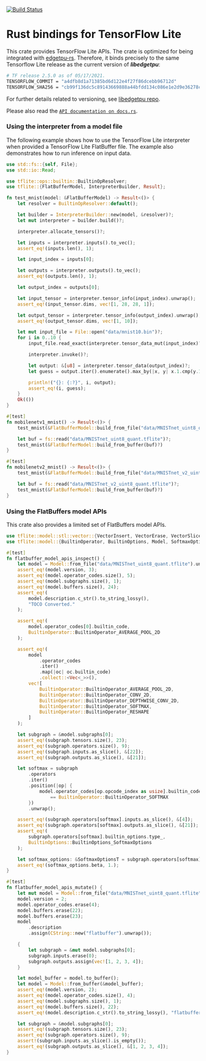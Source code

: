 [![Build Status](https://www.travis-ci.org/boncheolgu/tflite-rs.svg?branch=master)](https://www.travis-ci.org/boncheolgu/tflite-rs)

# Rust bindings for TensorFlow Lite

This crate provides TensorFlow Lite APIs. The crate is optimized for being integrated with [edgetpu-rs](https://github.com/ionosnetworks/edgetpu-rs).
Therefore, it binds precisely to the same Tensorflow Lite release as the current version of __*libedgetpu*__:

```bash
# TF release 2.5.0 as of 05/17/2021.
TENSORFLOW_COMMIT = "a4dfb8d1a71385bd6d122e4f27f86dcebb96712d"
TENSORFLOW_SHA256 = "cb99f136dc5c89143669888a44bfdd134c086e1e2d9e36278c1eb0f03fe62d76"
```

For further details related to versioning, see [libedgetpu repo](https://github.com/google-coral/libedgetpu/blob/master/workspace.bzl).

Please also read the [`API documentation on docs.rs`](https://docs.rs/crate/tflite).

### Using the interpreter from a model file

The following example shows how to use the TensorFlow Lite interpreter when provided a TensorFlow Lite FlatBuffer file.
The example also demonstrates how to run inference on input data.

```rust
use std::fs::{self, File};
use std::io::Read;

use tflite::ops::builtin::BuiltinOpResolver;
use tflite::{FlatBufferModel, InterpreterBuilder, Result};

fn test_mnist(model: &FlatBufferModel) -> Result<()> {
    let resolver = BuiltinOpResolver::default();

    let builder = InterpreterBuilder::new(model, &resolver)?;
    let mut interpreter = builder.build()?;

    interpreter.allocate_tensors()?;

    let inputs = interpreter.inputs().to_vec();
    assert_eq!(inputs.len(), 1);

    let input_index = inputs[0];

    let outputs = interpreter.outputs().to_vec();
    assert_eq!(outputs.len(), 1);

    let output_index = outputs[0];

    let input_tensor = interpreter.tensor_info(input_index).unwrap();
    assert_eq!(input_tensor.dims, vec![1, 28, 28, 1]);

    let output_tensor = interpreter.tensor_info(output_index).unwrap();
    assert_eq!(output_tensor.dims, vec![1, 10]);

    let mut input_file = File::open("data/mnist10.bin")?;
    for i in 0..10 {
        input_file.read_exact(interpreter.tensor_data_mut(input_index)?)?;

        interpreter.invoke()?;

        let output: &[u8] = interpreter.tensor_data(output_index)?;
        let guess = output.iter().enumerate().max_by(|x, y| x.1.cmp(y.1)).unwrap().0;

        println!("{}: {:?}", i, output);
        assert_eq!(i, guess);
    }
    Ok(())
}

#[test]
fn mobilenetv1_mnist() -> Result<()> {
    test_mnist(&FlatBufferModel::build_from_file("data/MNISTnet_uint8_quant.tflite")?)?;

    let buf = fs::read("data/MNISTnet_uint8_quant.tflite")?;
    test_mnist(&FlatBufferModel::build_from_buffer(buf)?)
}

#[test]
fn mobilenetv2_mnist() -> Result<()> {
    test_mnist(&FlatBufferModel::build_from_file("data/MNISTnet_v2_uint8_quant.tflite")?)?;

    let buf = fs::read("data/MNISTnet_v2_uint8_quant.tflite")?;
    test_mnist(&FlatBufferModel::build_from_buffer(buf)?)
}
```

### Using the FlatBuffers model APIs

This crate also provides a limited set of FlatBuffers model APIs.

```rust
use tflite::model::stl::vector::{VectorInsert, VectorErase, VectorSlice};
use tflite::model::{BuiltinOperator, BuiltinOptions, Model, SoftmaxOptionsT};

#[test]
fn flatbuffer_model_apis_inspect() {
    let model = Model::from_file("data/MNISTnet_uint8_quant.tflite").unwrap();
    assert_eq!(model.version, 3);
    assert_eq!(model.operator_codes.size(), 5);
    assert_eq!(model.subgraphs.size(), 1);
    assert_eq!(model.buffers.size(), 24);
    assert_eq!(
        model.description.c_str().to_string_lossy(),
        "TOCO Converted."
    );

    assert_eq!(
        model.operator_codes[0].builtin_code,
        BuiltinOperator::BuiltinOperator_AVERAGE_POOL_2D
    );

    assert_eq!(
        model
            .operator_codes
            .iter()
            .map(|oc| oc.builtin_code)
            .collect::<Vec<_>>(),
        vec![
            BuiltinOperator::BuiltinOperator_AVERAGE_POOL_2D,
            BuiltinOperator::BuiltinOperator_CONV_2D,
            BuiltinOperator::BuiltinOperator_DEPTHWISE_CONV_2D,
            BuiltinOperator::BuiltinOperator_SOFTMAX,
            BuiltinOperator::BuiltinOperator_RESHAPE
        ]
    );

    let subgraph = &model.subgraphs[0];
    assert_eq!(subgraph.tensors.size(), 23);
    assert_eq!(subgraph.operators.size(), 9);
    assert_eq!(subgraph.inputs.as_slice(), &[22]);
    assert_eq!(subgraph.outputs.as_slice(), &[21]);

    let softmax = subgraph
        .operators
        .iter()
        .position(|op| {
            model.operator_codes[op.opcode_index as usize].builtin_code
                == BuiltinOperator::BuiltinOperator_SOFTMAX
        })
        .unwrap();

    assert_eq!(subgraph.operators[softmax].inputs.as_slice(), &[4]);
    assert_eq!(subgraph.operators[softmax].outputs.as_slice(), &[21]);
    assert_eq!(
        subgraph.operators[softmax].builtin_options.type_,
        BuiltinOptions::BuiltinOptions_SoftmaxOptions
    );

    let softmax_options: &SoftmaxOptionsT = subgraph.operators[softmax].builtin_options.as_ref();
    assert_eq!(softmax_options.beta, 1.);
}

#[test]
fn flatbuffer_model_apis_mutate() {
    let mut model = Model::from_file("data/MNISTnet_uint8_quant.tflite").unwrap();
    model.version = 2;
    model.operator_codes.erase(4);
    model.buffers.erase(22);
    model.buffers.erase(23);
    model
        .description
        .assign(CString::new("flatbuffer").unwrap());

    {
        let subgraph = &mut model.subgraphs[0];
        subgraph.inputs.erase(0);
        subgraph.outputs.assign(vec![1, 2, 3, 4]);
    }

    let model_buffer = model.to_buffer();
    let model = Model::from_buffer(&model_buffer);
    assert_eq!(model.version, 2);
    assert_eq!(model.operator_codes.size(), 4);
    assert_eq!(model.subgraphs.size(), 1);
    assert_eq!(model.buffers.size(), 22);
    assert_eq!(model.description.c_str().to_string_lossy(), "flatbuffer");

    let subgraph = &model.subgraphs[0];
    assert_eq!(subgraph.tensors.size(), 23);
    assert_eq!(subgraph.operators.size(), 9);
    assert!(subgraph.inputs.as_slice().is_empty());
    assert_eq!(subgraph.outputs.as_slice(), &[1, 2, 3, 4]);
}
```
